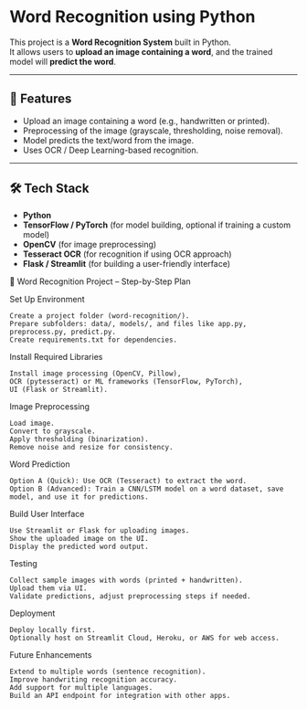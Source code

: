 # Word Recognition using Python

This project is a **Word Recognition System** built in Python.  
It allows users to **upload an image containing a word**, and the trained model will **predict the word**.

---

## 🚀 Features
- Upload an image containing a word (e.g., handwritten or printed).
- Preprocessing of the image (grayscale, thresholding, noise removal).
- Model predicts the text/word from the image.
- Uses OCR / Deep Learning-based recognition.

---

## 🛠️ Tech Stack
- **Python**
- **TensorFlow / PyTorch** (for model building, optional if training a custom model)
- **OpenCV** (for image preprocessing)
- **Tesseract OCR** (for recognition if using OCR approach)
- **Flask / Streamlit** (for building a user-friendly interface)


📌 Word Recognition Project – Step-by-Step Plan

Set Up Environment

    Create a project folder (word-recognition/).
    Prepare subfolders: data/, models/, and files like app.py, preprocess.py, predict.py.
    Create requirements.txt for dependencies.

Install Required Libraries

    Install image processing (OpenCV, Pillow),
    OCR (pytesseract) or ML frameworks (TensorFlow, PyTorch),
    UI (Flask or Streamlit).

Image Preprocessing

    Load image.
    Convert to grayscale.
    Apply thresholding (binarization).
    Remove noise and resize for consistency.

Word Prediction

    Option A (Quick): Use OCR (Tesseract) to extract the word.
    Option B (Advanced): Train a CNN/LSTM model on a word dataset, save model, and use it for predictions.

Build User Interface

    Use Streamlit or Flask for uploading images.
    Show the uploaded image on the UI.
    Display the predicted word output.

Testing

    Collect sample images with words (printed + handwritten).
    Upload them via UI.
    Validate predictions, adjust preprocessing steps if needed.

Deployment

    Deploy locally first.
    Optionally host on Streamlit Cloud, Heroku, or AWS for web access.

Future Enhancements

    Extend to multiple words (sentence recognition).
    Improve handwriting recognition accuracy.
    Add support for multiple languages.
    Build an API endpoint for integration with other apps.
